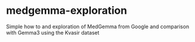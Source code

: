 # medgemma-exploration
Simple how to and exploration of MedGemma from Google and comparison with Gemma3 using the Kvasir dataset
